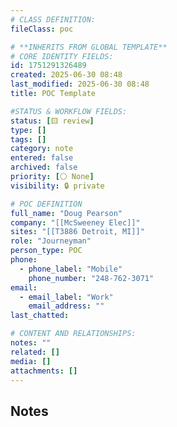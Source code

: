 ```yaml
---
# CLASS DEFINITION:
fileClass: poc

# **INHERITS FROM GLOBAL TEMPLATE**
# CORE IDENTITY FIELDS:
id: 1751291326489
created: 2025-06-30 08:48
last_modified: 2025-06-30 08:48
title: POC Template

#STATUS & WORKFLOW FIELDS:
status: [🟨 review]
type: []
tags: []
category: note
entered: false
archived: false
priority: [⚪ None]
visibility: 🔒 private

# POC DEFINITION
full_name: "Doug Pearson"
company: "[[McSweeney Elec]]"
sites: "[[T3886 Detroit, MI]]"
role: "Journeyman"
person_type: POC
phone:
  - phone_label: "Mobile"
    phone_number: "248-762-3071"
email:
  - email_label: "Work"
    email_address: ""
last_chatted: 

# CONTENT AND RELATIONSHIPS:
notes: ""
related: []
media: []
attachments: []
---
```


## Notes